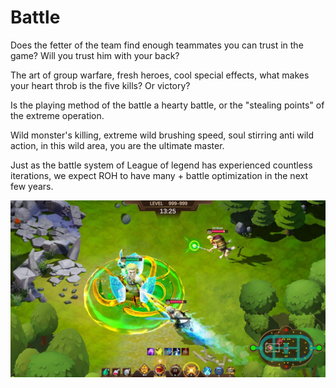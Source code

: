 # Battle

Does the fetter of the team find enough teammates you can trust in the game? Will you trust him with your back?

The art of group warfare, fresh heroes, cool special effects, what makes your heart throb is the five kills? Or victory?

Is the playing method of the battle a hearty battle, or the "stealing points" of the extreme operation.

Wild monster's killing, extreme wild brushing speed, soul stirring anti wild action, in this wild area, you are the ultimate master.

Just as the battle system of League of legend has experienced countless iterations, we expect ROH to have many + battle optimization in the next few years.

![](../.gitbook/assets/zd.jpg)
